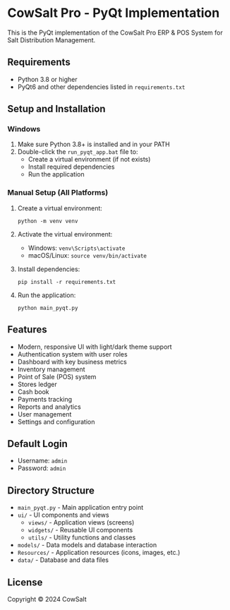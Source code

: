 # CowSalt Pro - PyQt Implementation

This is the PyQt implementation of the CowSalt Pro ERP & POS System for Salt Distribution Management.

## Requirements

- Python 3.8 or higher
- PyQt6 and other dependencies listed in `requirements.txt`

## Setup and Installation

### Windows

1. Make sure Python 3.8+ is installed and in your PATH
2. Double-click the `run_pyqt_app.bat` file to:
   - Create a virtual environment (if not exists)
   - Install required dependencies
   - Run the application

### Manual Setup (All Platforms)

1. Create a virtual environment:
   ```
   python -m venv venv
   ```

2. Activate the virtual environment:
   - Windows: `venv\Scripts\activate`
   - macOS/Linux: `source venv/bin/activate`

3. Install dependencies:
   ```
   pip install -r requirements.txt
   ```

4. Run the application:
   ```
   python main_pyqt.py
   ```

## Features

- Modern, responsive UI with light/dark theme support
- Authentication system with user roles
- Dashboard with key business metrics
- Inventory management
- Point of Sale (POS) system
- Stores ledger
- Cash book
- Payments tracking
- Reports and analytics
- User management
- Settings and configuration

## Default Login

- Username: `admin`
- Password: `admin`

## Directory Structure

- `main_pyqt.py` - Main application entry point
- `ui/` - UI components and views
  - `views/` - Application views (screens)
  - `widgets/` - Reusable UI components
  - `utils/` - Utility functions and classes
- `models/` - Data models and database interaction
- `Resources/` - Application resources (icons, images, etc.)
- `data/` - Database and data files

## License

Copyright © 2024 CowSalt 